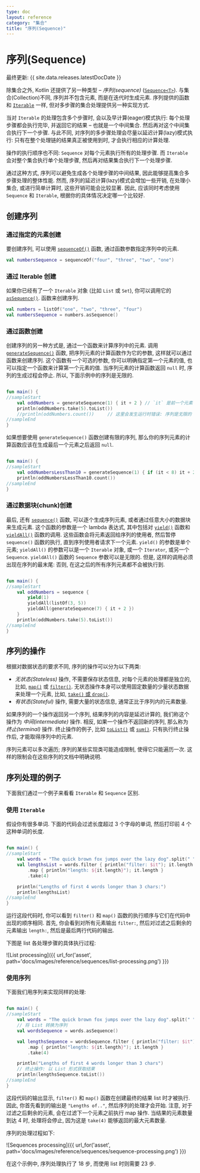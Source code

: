 ```yaml
---
type: doc
layout: reference
category: "集合"
title: "序列(Sequence)"
---
```


# 序列(Sequence)

最终更新: {{ site.data.releases.latestDocDate }}

除集合之外, Kotlin 还提供了另一种类型 – _序列(sequence)_
([`Sequence<T>`](https://kotlinlang.org/api/latest/jvm/stdlib/kotlin.sequences/-sequence/index.html)).
与集合(Collection)不同, 序列并不包含元素, 而是在迭代时生成元素.
序列提供的函数和
[`Iterable`](https://kotlinlang.org/api/latest/jvm/stdlib/kotlin.collections/-iterable/index.html)
一样, 但对多步骤的集合处理提供另一种实现方式.

当对 `Iterable` 的处理包含多个步骤时, 会以及早计算(eager)模式执行:
每个处理步骤都会执行完毕, 并返回它的结果 – 也就是一个中间集合.
然后再对这个中间集合执行下一个步骤.
与此不同, 对序列的多步骤处理会尽量以延迟计算(lazy)模式执行:
只有在整个处理链的结果真正被使用到时, 才会执行相应的计算处理.

操作的执行顺序也不同: `Sequence` 对每个元素执行所有的处理步骤.
而 `Iterable` 会对整个集合执行单个处理步骤, 然后再对结果集合执行下一个处理步骤.

通过这种方式, 序列可以避免生成各个处理步骤的中间结果, 因此能够提高集合多步骤处理的整体性能.
然而, 序列的延迟计算(lazy)模式会增加一些开销, 在处理小集合, 或进行简单计算时, 这些开销可能会比较显著.
因此, 应该同时考虑使用 `Sequence` 和 `Iterable`, 根据你的具体情况决定哪一个比较好.

## 创建序列

### 通过指定的元素创建

要创建序列, 可以使用
[`sequenceOf()`](https://kotlinlang.org/api/latest/jvm/stdlib/kotlin.sequences/sequence-of.html)
函数, 通过函数参数指定序列中的元素.

```kotlin
val numbersSequence = sequenceOf("four", "three", "two", "one")
```

### 通过 Iterable 创建

如果你已经有了一个 `Iterable` 对象 (比如 `List` 或 `Set`), 你可以调用它的
[`asSequence()`](https://kotlinlang.org/api/latest/jvm/stdlib/kotlin.collections/as-sequence.html).
函数来创建序列.

```kotlin
val numbers = listOf("one", "two", "three", "four")
val numbersSequence = numbers.asSequence()

```

### 通过函数创建

创建序列的另一种方式是, 通过一个函数来计算序列中的元素.
调用
[`generateSequence()`](https://kotlinlang.org/api/latest/jvm/stdlib/kotlin.sequences/generate-sequence.html)
函数, 把序列元素的计算函数作为它的参数, 这样就可以通过函数来创建序列.
这个函数有一个可选的参数, 你可以明确指定第一个元素的值, 也可以指定一个函数来计算第一个元素的值.
当序列元素的计算函数返回 `null` 时, 序列的生成过程会停止.
所以, 下面示例中的序列是无限的.

<div class="sample" markdown="1" theme="idea" data-min-compiler-version="1.3">

```kotlin

fun main() {
//sampleStart
    val oddNumbers = generateSequence(1) { it + 2 } // `it` 是前一个元素
    println(oddNumbers.take(5).toList())
    //println(oddNumbers.count())     // 这里会发生运行时错误: 序列是无限的
//sampleEnd
}
```
</div>

如果想要使用 `generateSequence()` 函数创建有限的序列, 那么你的序列元素的计算函数应该在生成最后一个元素之后返回 `null`.

<div class="sample" markdown="1" theme="idea" data-min-compiler-version="1.3">

```kotlin

fun main() {
//sampleStart
    val oddNumbersLessThan10 = generateSequence(1) { if (it < 8) it + 2 else null }
    println(oddNumbersLessThan10.count())
//sampleEnd
}
```
</div>

### 通过数据块(chunk)创建

最后, 还有
[`sequence()`](https://kotlinlang.org/api/latest/jvm/stdlib/kotlin.sequences/sequence.html)
函数, 可以逐个生成序列元素, 或者通过任意大小的数据块来生成元素.
这个函数的参数是一个 lambda 表达式, 其中包括对
[`yield()`](https://kotlinlang.org/api/latest/jvm/stdlib/kotlin.sequences/-sequence-scope/yield.html)
函数和
[`yieldAll()`](https://kotlinlang.org/api/latest/jvm/stdlib/kotlin.sequences/-sequence-scope/yield-all.html)
函数的调用.
这些函数会将元素返回给序列的使用者, 然后暂停 `sequence()` 函数的执行, 直到序列使用者请求下一个元素.
`yield()` 的参数是单个元素; `yieldAll()` 的参数可以是一个 `Iterable` 对象, 或一个 `Iterator`, 或另一个 `Sequence`. `yieldAll()` 函数的 `Sequence` 参数可以是无限的.
但是, 这样的调用必须出现在序列的最末尾: 否则, 在这之后的所有序列元素都不会被执行到.

<div class="sample" markdown="1" theme="idea" data-min-compiler-version="1.3">

```kotlin

fun main() {
//sampleStart
    val oddNumbers = sequence {
        yield(1)
        yieldAll(listOf(3, 5))
        yieldAll(generateSequence(7) { it + 2 })
    }
    println(oddNumbers.take(5).toList())
//sampleEnd
}
```
</div>

## 序列的操作

根据对数据状态的要求不同, 序列的操作可以分为以下两类:

* _无状态(Stateless)_ 操作, 不需要保存状态信息, 对每个元素的处理都是独立的,
  比如, [`map()`](collection-transformations.html#map) 或 [`filter()`](collection-filtering.html).
  无状态操作本身可以使用固定数量的少量状态数据来处理一个元素,
  比如, [`take()` 或 `drop()`](collection-parts.html).
* _有状态(Stateful)_ 操作, 需要大量的状态信息, 通常正比于序列内的元素数量.

如果序列的一个操作返回另一个序列, 结果序列的内容是延迟计算的, 我们称这个操作为 _中间(intermediate)_ 操作.
相反, 如果一个操作不返回新的序列, 那么称为 _终止(terminal)_ 操作.
终止操作的例子, 比如 [`toList()`](constructing-collections.html#copy) 或 [`sum()`](collection-aggregate.html).
只有执行终止操作后, 才能取得序列中的元素.

序列元素可以多次遍历; 序列的某些实现类可能造成限制, 使得它只能遍历一次. 这样的限制会在这些序列的文档中明确说明.

## 序列处理的例子

下面我们通过一个例子来看看 `Iterable` 和 `Sequence` 区别.

### 使用 `Iterable`

假设你有很多单词. 下面的代码会过滤长度超过 3 个字母的单词, 然后打印前 4 个这种单词的长度.

<div class="sample" markdown="1" theme="idea" data-min-compiler-version="1.3">

```kotlin

fun main() {    
//sampleStart
    val words = "The quick brown fox jumps over the lazy dog".split(" ")
    val lengthsList = words.filter { println("filter: $it"); it.length > 3 }
        .map { println("length: ${it.length}"); it.length }
        .take(4)

    println("Lengths of first 4 words longer than 3 chars:")
    println(lengthsList)
//sampleEnd
}
```
</div>

运行这段代码时, 你可以看到 `filter()` 和 `map()` 函数的执行顺序与它们在代码中出现的顺序相同.
首先, 你会看到对所有元素输出 `filter:`, 然后对过滤之后剩余的元素输出 `length:`, 然后是最后两行代码的输出.

下图是 list 各处理步骤的具体执行过程:

![List processing]({{ url_for('asset', path='docs/images/reference/sequences/list-processing.png') }})

### 使用序列

下面我们用序列来实现同样的处理:

<div class="sample" markdown="1" theme="idea" data-min-compiler-version="1.3">

```kotlin

fun main() {
//sampleStart
    val words = "The quick brown fox jumps over the lazy dog".split(" ")
    // 将 List 转换为序列
    val wordsSequence = words.asSequence()

    val lengthsSequence = wordsSequence.filter { println("filter: $it"); it.length > 3 }
        .map { println("length: ${it.length}"); it.length }
        .take(4)

    println("Lengths of first 4 words longer than 3 chars")
    // 终止操作: 以 List 形式获取结果
    println(lengthsSequence.toList())
//sampleEnd
}
```
</div>

这段代码的输出显示, `filter()` 和 `map()` 函数在创建最终的结果 list 时才被执行.
因此, 你首先看到的输出是 `"Lengths of.."`, 然后序列的处理才会开始.
注意, 对于过滤之后剩余的元素, 会在过滤下一个元素之前执行 map 操作.
当结果的元素数量到达 4 时, 处理将会停止, 因为这是 `take(4)` 能够返回的最大元素数量.

序列的处理过程如下:

![Sequences processing]({{ url_for('asset', path='docs/images/reference/sequences/sequence-processing.png') }})

在这个示例中, 序列处理执行了 18 步, 而使用 list 时则需要 23 步.
